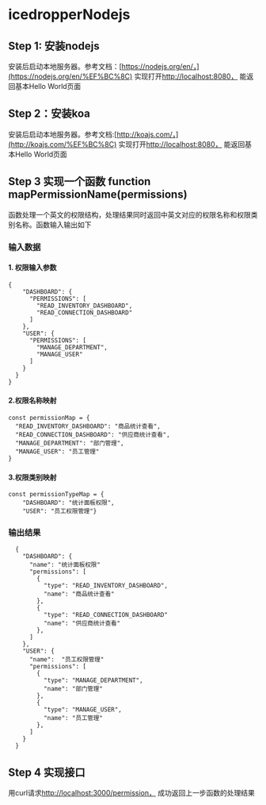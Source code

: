 # icedropperNodejs

## Step 1: 安装nodejs

安装后启动本地服务器。参考文档：[https://nodejs.org/en/，](https://nodejs.org/en/%EF%BC%8C) 实现打开[http://localhost:8080，](http://localhost:8080%EF%BC%8C/) 能返回基本Hello World页面

## Step 2：安装koa

安装后启动本地服务器。参考文档:[http://koajs.com/，](http://koajs.com/%EF%BC%8C) 实现打开[http://localhost:8080，](http://localhost:8080%EF%BC%8C/) 能返回基本Hello World页面

## Step 3 实现一个函数 function mapPermissionName(permissions)

函数处理一个英文的权限结构，处理结果同时返回中英文对应的权限名称和权限类别名称。函数输入输出如下

### 输入数据

#### 1. 权限输入参数

```
{
    "DASHBOARD": {
      "PERMISSIONS": [
        "READ_INVENTORY_DASHBOARD",
        "READ_CONNECTION_DASHBOARD"
      ]
    },
    "USER": {
      "PERMISSIONS": [
        "MANAGE_DEPARTMENT",
        "MANAGE_USER"
      ]
    }
  }
}
```

#### 2.权限名称映射

```
const permissionMap = {
  "READ_INVENTORY_DASHBOARD": "商品统计查看",
  "READ_CONNECTION_DASHBOARD": "供应商统计查看",
  "MANAGE_DEPARTMENT": "部门管理",
  "MANAGE_USER": "员工管理"
}
```

#### 3.权限类别映射

```
const permissionTypeMap = {
    "DASHBOARD": "统计面板权限",
    "USER": "员工权限管理"}
```

### 输出结果

```
  {
    "DASHBOARD": {
      "name": "统计面板权限"
      "permissions": [
        {
          "type": "READ_INVENTORY_DASHBOARD",
          "name": "商品统计查看"
        },
        {
          "type": "READ_CONNECTION_DASHBOARD"
          "name": "供应商统计查看"
        },
      ]
    },
    "USER": {
      "name":  "员工权限管理"
      "permissions": [
        {
          "type": "MANAGE_DEPARTMENT",
          "name": "部门管理"
        },
        {
          "type": "MANAGE_USER",
          "name": "员工管理"
        },
      ]
    }
  }
```

## Step 4 实现接口

用curl请求[http://localhost:3000/permission，](http://localhost:3000/permission%EF%BC%8C) 成功返回上一步函数的处理结果